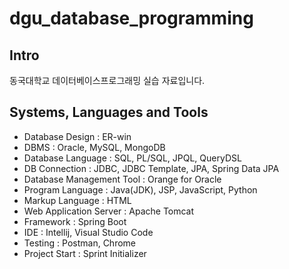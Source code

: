 # dgu_database_programming

## Intro

동국대학교 데이터베이스프로그래밍 실습 자료입니다.

## Systems, Languages and Tools

- Database Design : ER-win
- DBMS : Oracle, MySQL, MongoDB
- Database Language : SQL, PL/SQL, JPQL, QueryDSL
- DB Connection : JDBC, JDBC Template, JPA, Spring Data JPA
- Database Management Tool : Orange for Oracle
- Program Language : Java(JDK), JSP, JavaScript, Python
- Markup Language : HTML
- Web Application Server : Apache Tomcat
- Framework : Spring Boot
- IDE : Intellij, Visual Studio Code
- Testing : Postman, Chrome
- Project Start : Sprint Initializer
